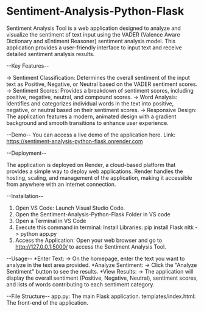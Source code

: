 # Sentiment-Analysis-Python-Flask

Sentiment Analysis Tool is a web application designed to analyze and visualize the sentiment of text input using the VADER (Valence Aware Dictionary and sEntiment Reasoner) sentiment analysis model. This application provides a user-friendly interface to input text and receive detailed sentiment analysis results.

--Key Features--

-> Sentiment Classification: Determines the overall sentiment of the input text as Positive, Negative, or Neutral based on the VADER sentiment scores.
-> Sentiment Scores: Provides a breakdown of sentiment scores, including positive, negative, neutral, and compound scores.
-> Word Analysis: Identifies and categorizes individual words in the text into positive, negative, or neutral based on their sentiment scores.
-> Responsive Design: The application features a modern, animated design with a gradient background and smooth transitions to enhance user experience.

--Demo--
You can access a live demo of the application here.
Link: https://sentiment-analysis-python-flask.onrender.com

--Deployment--

The application is deployed on Render, a cloud-based platform that provides a simple way to deploy web applications. Render handles the hosting, scaling, and management of the application, making it accessible from anywhere with an internet connection.

--Installation--
1. Open VS Code: Launch Visual Studio Code.
2. Open the Sentiment-Analysis-Python-Flask Folder in VS code
3. Open a Terminal in VS Code
4. Execute this command in terminal: 
Install Libraries: pip install Flask nltk
-> python app.py
5. Access the Application: Open your web browser and go to http://127.0.0.1:5000/ to access the Sentiment Analysis Tool.

--Usage--
*Enter Text:
-> On the homepage, enter the text you want to analyze in the text area provided.
*Analyze Sentiment:
-> Click the "Analyze Sentiment" button to see the results.
*View Results:
-> The application will display the overall sentiment (Positive, Negative, Neutral), sentiment scores, and lists of words contributing to each sentiment category.

--File Structure--
app.py: The main Flask application.
templates/index.html: The front-end of the application.
